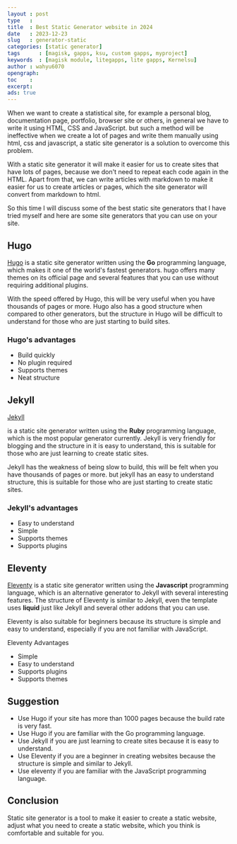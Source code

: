 ```yaml
---
layout : post
type   : 
title  : Best Static Generator website in 2024
date   : 2023-12-23
slug   : generator-static
categories: [static generator]
tags      : [magisk, gapps, ksu, custom gapps, myproject]
keywords  : [magisk module, litegapps, lite gapps, Kernelsu]
author : wahyu6070
opengraph:
toc    :
excerpt:
ads: true
---
```



When we want to create a statistical site, for example a personal blog, documentation page, portfolio, browser site or others, in general we have to write it using HTML, CSS and JavaScript.  but such a method will be ineffective when we create a lot of pages and write them manually using html, css and javascript, a static site generator is a solution to overcome this problem.

With a static site generator it will make it easier for us to create sites that have lots of pages, because we don't need to repeat each code again in the HTML.  Apart from that, we can write articles with markdown to make it easier for us to create articles or pages, which the site generator will convert from markdown to html.

So this time I will discuss some of the best static site generators that I have tried myself and here are some site generators that you can use on your site.

## Hugo

[Hugo](https://gohugo.io/) is a static site generator written using the <strong>Go</strong> programming language, which makes it one of the world's fastest generators.  hugo offers many themes on its official page and several features that you can use without requiring additional plugins.

With the speed offered by Hugo, this will be very useful when you have thousands of pages or more.  Hugo also has a good structure when compared to other generators, but the structure in Hugo will be difficult to understand for those who are just starting to build sites.

### Hugo's advantages

- Build quickly
- No plugin required
- Supports themes
- Neat structure


## Jekyll

[Jekyll](https://jekyllrb.com/)

is a static site generator written using the <b>Ruby</b> programming language, which is the most popular generator currently.  Jekyll is very friendly for blogging and the structure in it is easy to understand, this is suitable for those who are just learning to create static sites.

Jekyll has the weakness of being slow to build, this will be felt when you have thousands of pages or more.  but jekyll has an easy to understand structure, this is suitable for those who are just starting to create static sites.

### Jekyll's advantages
- Easy to understand
- Simple
- Supports themes
- Supports plugins



## Eleventy

[Eleventy](https://www.11ty.dev/) is a static site generator written using the <b>Javascript</b> programming language, which is an alternative generator to Jekyll with several interesting features.  The structure of Eleventy is similar to Jekyll, even the template uses <b>liquid</b> just like Jekyll and several other addons that you can use.

Eleventy is also suitable for beginners because its structure is simple and easy to understand, especially if you are not familiar with JavaScript.

Eleventy Advantages

- Simple
- Easy to understand
- Supports plugins
- Supports themes


## Suggestion

- Use Hugo if your site has more than 1000 pages because the build rate is very fast.
- Use Hugo if you are familiar with the Go programming language.
- Use Jekyll if you are just learning to create sites because it is easy to understand.
- Use Eleventy if you are a beginner in creating websites because the structure is simple and similar to Jekyll.
- Use eleventy if you are familiar with the JavaScript programming language.

## Conclusion

Static site generator is a tool to make it easier to create a static website, adjust what you need to create a static website, which you think is comfortable and suitable for you.

